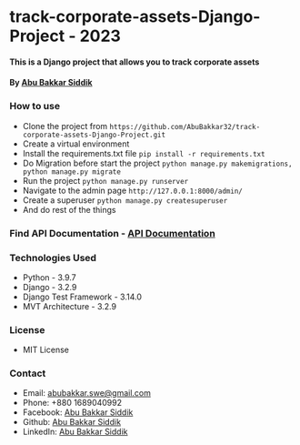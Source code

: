 # track-corporate-assets-Django-Project - 2023
#### This is a Django project that allows you to track corporate assets
#### By **[Abu Bakkar Siddik](https://github.com/AbuBakkar32/track-corporate-assets-Django-Project.git/)**

### How to use
* Clone the project from
```https://github.com/AbuBakkar32/track-corporate-assets-Django-Project.git ```
* Create a virtual environment
* Install the requirements.txt file 
``` pip install -r requirements.txt ```
* Do Migration before start the project
```python manage.py makemigrations,  python manage.py migrate ```
* Run the project ```python manage.py runserver```
* Navigate to the admin page ```http://127.0.0.1:8000/admin/```
* Create a superuser ```python manage.py createsuperuser```
* And do rest of the things

### Find API Documentation - [API Documentation](https://github.com/AbuBakkar32/track-corporate-assets-Django-Project/blob/main/testProject/corporateAssetsTracker/api/API_DOCUMENTATION.md)


### Technologies Used
* Python - 3.9.7
* Django - 3.2.9
* Django Test Framework - 3.14.0
* MVT Architecture - 3.2.9 

### License
* MIT License

### Contact
* Email: abubakkar.swe@gmail.com
* Phone: +880 1689040992
* Facebook: [Abu Bakkar Siddik](https://www.facebook.com/abubakkar32)
* Github: [Abu Bakkar Siddik](https://github.com/AbuBakkar32/track-corporate-assets-Django-Project.git/)
* LinkedIn: [Abu Bakkar Siddik](https://www.linkedin.com/in/abu-bakkar-siddik-17b860196/)

